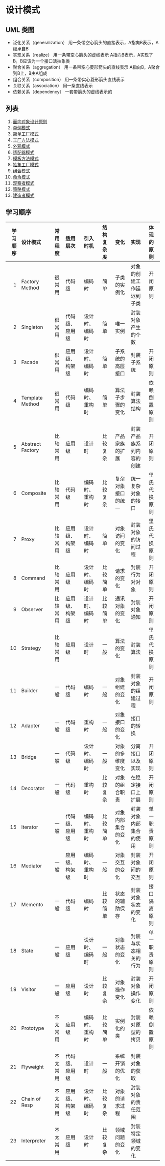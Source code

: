 # 设计模式

## UML 类图
* 泛化关系（generalization） 用一条带空心箭头的直接表示，A指向B表示，A继承自B
* 实现关系（realize） 用一条带空心箭头的虚线表示 A指向B表示，A实现了B，B应该为一个接口活抽象类
* 聚合关系（aggregation） 用一条带空心菱形箭头的直线表示 A指向B，A聚合到B上，B由A组成
* 组合关系（composition） 用一条带实心菱形箭头直线表示
* 关联关系（association） 用一条直线表示
* 依赖关系（dependency） 一套带箭头的虚线表示的

## 列表
1. [面向对象设计原则](./面向对象设计原则.md#面向对象设计原则)    
2. [单例模式](./单例模式.md#单例模式)    
3. [简单工厂模式](./简单工厂模式.md#简单工厂模式)    
4. [工厂方法模式](./工厂方法模式.md#工厂方法模式)
5. [外观模式](./外观模式.md#外观模式)    
6. [适配器模式](./适配器模式.md#适配器模式)    
7. [模板方法模式](./模板方法模式.md#模板方法模式)    
8. [抽象工厂模式](./抽象工厂模式.md#抽象工厂模式)    
9. [组合模式](./组合模式.md#组合模式)    
10. [命令模式](./命令模式.md#命令模式)    
11. [观察者模式](./观察者模式.md#观察者模式)    
12. [策略模式](./策略模式.md#策略模式)    
13. [建造者模式](./建造者模式.md#建造者模式)    


## 学习顺序

|学习顺序|     设计模式   |常用程度|   适用层次   |   引入时机   |结构复杂度|       变化       |          实现          | 体现的原则 |
|-------:|:---------------|:------:|:-------------|:-------------|:---------|:-----------------|:-----------------------|:-----------|
|1       |Factory Method  |很常用  |代码级        |编码时        |简单      |子类的实例化      |对象的创建工作延迟到子类|开闭原则    |
|2       |Singleton       |很常用  |代码级、应用级|设计时、编码时|简单      |唯一实例          |封装对象产生的个数      |            |
|3       |Facade          |很常用  |应用级、构架级|设计时、编码时|简单      |子系统的高层接口  |封装子系统              |开闭原则    |
|4       |Template Method |很常用  |代码级        |编码时、重构时|简单      |算法子步骤的变化  |封装算法结构            |依赖倒置原则|
|5       |Abstract Factory|比较常用|应用级        |设计时        |比较复杂  |产品家族的扩展    |封装产品族系列内容的创建|开闭原则    |
|6       |Composite       |比较常用|代码级        |编码时、重构时|比较复杂  |复杂对象接口的统一|统一复杂对象的接口      |里氏代换原则|
|7       |Proxy           |比较常用|应用级、构架级|设计时、编码时|简单      |对象访问的变化    |封装对象的访问过程      |里氏代换原则|
|8       |Command         |比较常用|应用级        |设计时、编码时|比较简单  |请求的变化        |封装行为对对象          |开闭原则    |
|9       |Observer        |比较常用|应用级、构架级|设计时、编码时|比较简单  |通讯对象的变化    |封装对象通知            |开闭原则    |
|10      |Strategy        |比较常用|应用级        |设计时        |一般      |算法的变化        |封装算法                |里氏代换原则|
|11      |Builder         |一般    |代码级        |编码时        |一般      |对象组建的变化    |封装对象的组建过程      |开闭原则    |
|12      |Adapter         |一般    |代码级        |重构时        |一般      |对象接口的变化    |接口的转换              |            |
|13      |Bridge          |一般    |代码级        |设计时、编码时|一般      |对象的多维度变化  |分离接口以及实现        |开闭原则    |
|14      |Decorator       |一般    |代码级        |重构时        |比较复杂  |对象的组合职责    |在稳定接口上扩展        |开闭原则    |
|15      |Iterator        |一般    |代码级、应用级|编码时、重构时|比较简单  |对象内部集合的变化|封装对象内部集合的使用  |单一职责原则|
|16      |Mediator        |一般    |应用级、构架级|编码时、重构时|一般      |对象交互的变化    |封装对象间的交互        |开闭原则    |
|17      |Memento         |一般    |代码级        |编码时        |比较简单  |状态的辅助保存    |封装对象状态的变化      |接口隔离原则|
|18      |State           |一般    |应用级        |设计时、编码时|一般      |对象状态的变化    |封装与状态相关的行为    |单一职责原则|
|19      |Visitor         |一般    |应用级        |设计时        |比较复杂  |对象操作变化      |封装对象操作变化        |开闭原则    |
|20      |Prototype       |不太常用|应用级        |编码时、重构时|比较简单  |实例化的类        |封装对原型的拷贝        |依赖倒置原则|
|21      |Flyweight       |不太常用|代码级、应用级|设计时        |一般      |系统开销的优化    |封装对象的获取          |            |
|22      |Chain of Resp   |不太常用|应用级、构架级|设计时、编码时|比较复杂  |对象的请求过程    |封装对象的责任范围      |            |
|23      |Interpreter     |不太常用|应用级        |设计时        |比较复杂  |领域问题的变化    |封装特定领域的变化      |            |
